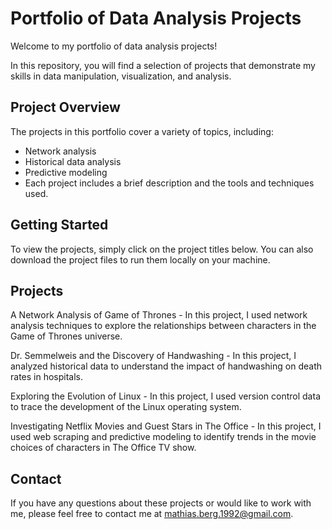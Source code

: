 # Portfolio of Data Analysis Projects
Welcome to my portfolio of data analysis projects!

In this repository, you will find a selection of projects that demonstrate my skills in data manipulation, visualization, and analysis.

## Project Overview
The projects in this portfolio cover a variety of topics, including:

* Network analysis
* Historical data analysis
* Predictive modeling
* Each project includes a brief description and the tools and techniques used.

## Getting Started
To view the projects, simply click on the project titles below. You can also download the project files to run them locally on your machine.

## Projects
A Network Analysis of Game of Thrones - In this project, I used network analysis techniques to explore the relationships between characters in the Game of Thrones universe.

Dr. Semmelweis and the Discovery of Handwashing - In this project, I analyzed historical data to understand the impact of handwashing on death rates in hospitals.

Exploring the Evolution of Linux - In this project, I used version control data to trace the development of the Linux operating system.

Investigating Netflix Movies and Guest Stars in The Office - In this project, I used web scraping and predictive modeling to identify trends in the movie choices of characters in The Office TV show.

## Contact
If you have any questions about these projects or would like to work with me, please feel free to contact me at mathias.berg.1992@gmail.com.
